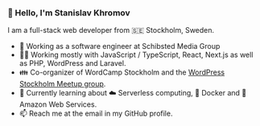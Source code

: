 ### 👋 Hello, I'm Stanislav Khromov

I am a full-stack web developer from 🇸🇪 Stockholm, Sweden.

- 🔭 Working as a software engineer at Schibsted Media Group
- 👨‍💻️ Working mostly with JavaScript / TypeScript, React, Next.js as well as PHP, WordPress and Laravel.
- 👪 Co-organizer of WordCamp Stockholm and the [WordPress Stockholm Meetup group](https://www.meetup.com/WordPress-Stockholm/).
- 🌱 Currently learning about ☁️ Serverless computing, 🐳 Docker and 🔶 Amazon Web Services.
- 📫 Reach me at the email in my GitHub profile.

